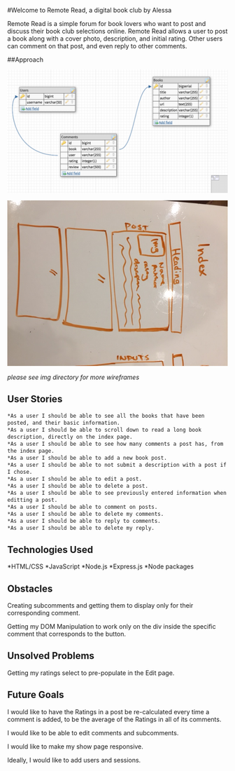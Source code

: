#Welcome to Remote Read, a digital book club by Alessa

Remote Read is a simple forum for book lovers who want to post and discuss their book club selections online. Remote Read allows a user to post a book along with a cover photo, description, and initial rating. Other users can comment on that post, and even reply to other comments. 


##Approach 

![alt-text](public/img/remoteread-schema.png)

![alt-text](public/img/remoteread-wireframes/image1.JPG)

*please see img directory for more wireframes*


## User Stories
    *As a user I should be able to see all the books that have been posted, and their basic information.
    *As a user I should be able to scroll down to read a long book description, directly on the index page. 
    *As a user I should be able to see how many comments a post has, from the index page.
    *As a user I should be able to add a new book post. 
    *As a user I should be able to not submit a description with a post if I chose. 
    *As a user I should be able to edit a post. 
    *As a user I should be able to delete a post. 
    *As a user I should be able to see previously entered information when editting a post. 
    *As a user I should be able to comment on posts. 
    *As a user I should be able to delete my comments. 
    *As a user I should be able to reply to comments. 
    *As a user I should be able to delete my reply. 

## Technologies Used

*HTML/CSS
*JavaScript
*Node.js
*Express.js
*Node packages

## Obstacles 

Creating subcomments and getting them to display only for their corresponding comment. 

Getting my DOM Manipulation to work only on the div inside the specific comment that corresponds to the button. 

## Unsolved Problems 

Getting my ratings select to pre-populate in the Edit page. 

## Future Goals

I would like to have the Ratings in a post be re-calculated every time a comment is added, to be the average of the Ratings in all of its comments. 

I would like to be able to edit comments and subcomments. 

I would like to make my show page responsive. 

Ideally, I would like to add users and sessions. 


